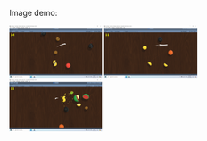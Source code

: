 Image demo:

<img src="image/demo%20(1).png" width="33%"/> <img src="image/demo%20(3).png" width="33%"/>
<img src="image/demo%20(2).png" width="33%"/>

